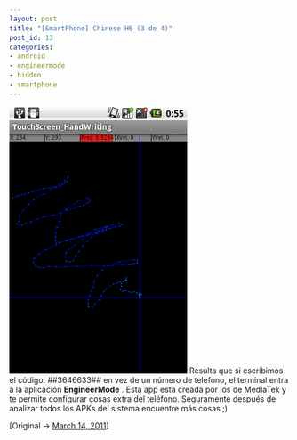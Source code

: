 ```yaml
---
layout: post
title: "[SmartPhone] Chinese H6 (3 de 4)"
post_id: 13
categories: 
- android
- engineermode
- hidden
- smartphone
---
```


[![](/images/2011/03/tumblr_lhvr98fvul1qghegg1.png?w=200)](/images/2011/03/tumblr_lhvr98fvul1qghegg1.png)
Resulta que si escribimos el código: *#*#3646633#*#* en vez de un número de telefono, el terminal entra a la aplicación 
**EngineerMode**
.  Esta app esta creada por los de MediaTek y te permite configurar cosas  extra del teléfono. Seguramente después de analizar todos los APKs del  sistema encuentre más cosas ;)

[Original -> 
[March 14, 2011](http://martes-trece.tumblr.com/post/3842982409/resulta-que-si-escribimos-el-codigo)]